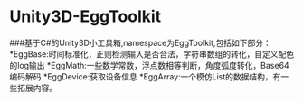 Unity3D-EggToolkit
============================
###基于C#的Unity3D小工具箱,namespace为EggToolkit,包括如下部分：
*EggBase:时间标准化，正则检测输入是否合法，字符串数组的转化，自定义配色的log输出
*EggMath:一些数学常数，浮点数相等判断，角度弧度转化，Base64编码解码
*EggDevice:获取设备信息
*EggArray<T>:一个模仿List<T>的数据结构，有一些拓展内容。


